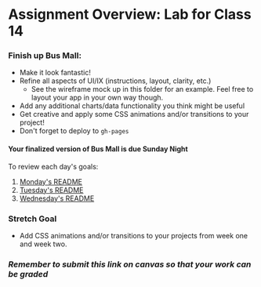 # Assignment Overview: Lab for Class 14

### Finish up Bus Mall:

- Make it look fantastic!
- Refine all aspects of UI/IX (instructions, layout, clarity, etc.)
    - See the wireframe mock up in this folder for an example. Feel free to layout your app in your own way though.
- Add any additional charts/data functionality you think might be useful
- Get creative and apply some CSS animations and/or transitions to your project!
- Don't forget to deploy to `gh-pages`

#### Your finalized version of Bus Mall is due **Sunday Night**
To review each day's goals:
1. [Monday's README](..\..\class-11-av-practical-clicktracker\lab\README.md)
1. [Tuesday's README](..\..\class-12-canvas-chartjs\lab\README.md)
1. [Wednesday's README](..\..\class-13-local_storage-ui_ux\lab\README.md)


### Stretch Goal

- Add CSS animations and/or transitions to your projects from week one and week two.

### *Remember to submit this link on canvas so that your work can be graded*
